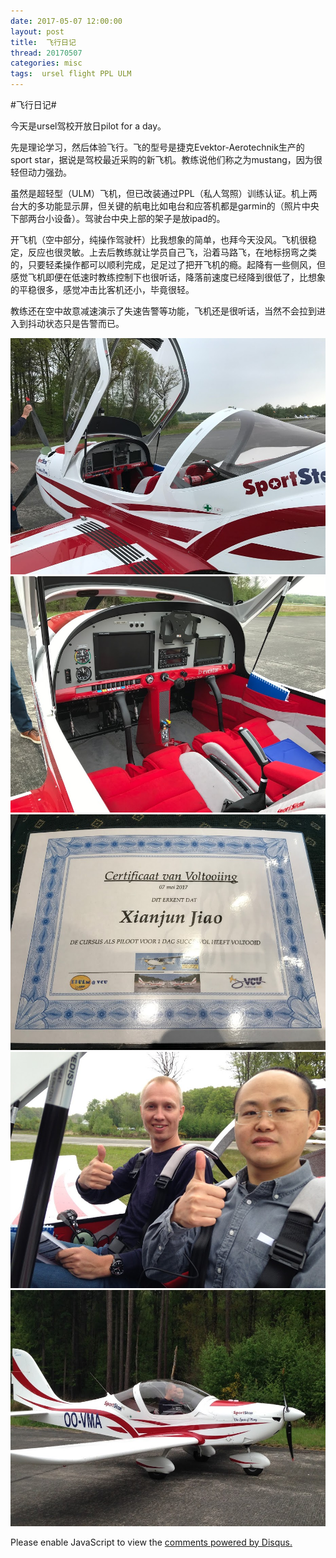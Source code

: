 ```yaml
---
date: 2017-05-07 12:00:00
layout: post
title: 	飞行日记
thread: 20170507
categories: misc
tags:  ursel flight PPL ULM
---
```


#飞行日记#  
  
今天是ursel驾校开放日pilot for a day。 
  
先是理论学习，然后体验飞行。飞的型号是捷克Evektor-Aerotechnik生产的sport star，据说是驾校最近采购的新飞机。教练说他们称之为mustang，因为很轻但动力强劲。 
  
虽然是超轻型（ULM）飞机，但已改装通过PPL（私人驾照）训练认证。机上两台大的多功能显示屏，但关键的航电比如电台和应答机都是garmin的（照片中央下部两台小设备）。驾驶台中央上部的架子是放ipad的。 
  
开飞机（空中部分，纯操作驾驶杆）比我想象的简单，也拜今天没风。飞机很稳定，反应也很灵敏。上去后教练就让学员自己飞，沿着马路飞，在地标拐弯之类的，只要轻柔操作都可以顺利完成，足足过了把开飞机的瘾。起降有一些侧风，但感觉飞机即便在低速时教练控制下也很听话，降落前速度已经降到很低了，比想象的平稳很多，感觉冲击比客机还小，毕竟很轻。 
  
教练还在空中故意减速演示了失速告警等功能，飞机还是很听话，当然不会拉到进入到抖动状态只是告警而已。 

![](../media/IMG_0377.JPG)
![](../media/IMG_0378.JPG)
![](../media/IMG_0390.JPG)
![](../media/IMG_1362.JPG)
![](../media/IMG_1377.JPG)

<div id="disqus_thread"></div>
<script type="text/javascript">
    /* * * CONFIGURATION VARIABLES: EDIT BEFORE PASTING INTO YOUR WEBPAGE * * */
    var disqus_shortname = 'jiaoxianjun'; // required: replace example with your forum shortname

    /* * * DON'T EDIT BELOW THIS LINE * * */
    (function() {
        var dsq = document.createElement('script'); dsq.type = 'text/javascript'; dsq.async = true;
        dsq.src = '//' + disqus_shortname + '.disqus.com/embed.js';
        (document.getElementsByTagName('head')[0] || document.getElementsByTagName('body')[0]).appendChild(dsq);
    })();
</script>
<noscript>Please enable JavaScript to view the <a href="http://disqus.com/?ref_noscript">comments powered by Disqus.</a></noscript>


<!-- Global site tag (gtag.js) - Google Analytics -->
<script async src="https://www.googletagmanager.com/gtag/js?id=G-01GGQ8JZW7"></script>
<script>
  window.dataLayer = window.dataLayer || [];
  function gtag(){dataLayer.push(arguments);}
  gtag('js', new Date());

  gtag('config', 'G-01GGQ8JZW7');
</script>
